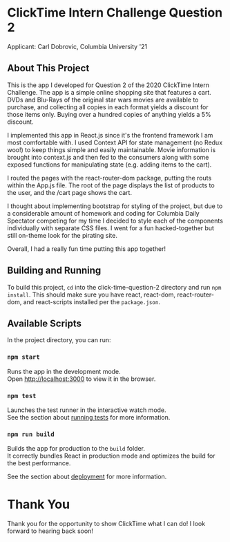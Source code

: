 # ClickTime Intern Challenge Question 2

Applicant: Carl Dobrovic, Columbia University '21

## About This Project

This is the app I developed for Question 2 of the 2020
ClickTime Intern Challenge. The app is a simple online
shopping site that features a cart. DVDs and Blu-Rays
of the original star wars movies are available to purchase,
and collecting all copies in each format yields a discount
for those items only. Buying over a hundred copies of anything
yields a 5% discount. 

I implemented this app in React.js since it's the frontend
framework I am most comfortable with. I used Context API for
state management (no Redux woo!) to keep things simple
and easily maintainable. Movie information is brought
into context.js and then fed to the consumers along with
some exposed functions for manipulating state (e.g. 
adding items to the cart).

I routed the pages with the react-router-dom package, putting
the routs within the App.js file. The root of the page displays
the list of products to the user, and the /cart page shows
the cart. 

I thought about implementing bootstrap for styling of the project,
but due to a considerable amount of homework and coding for Columbia
Daily Spectator competing for my time I decided to style each of the
components individually with separate CSS files. I went for a fun
hacked-together but still on-theme look for the pirating site. 

Overall, I had a really fun time putting this app together!

## Building and Running

To build this project, `cd` into the click-time-question-2 directory and run `npm install`.
This should make sure you have react, react-dom, react-router-dom, and react-scripts installed
per the `package.json`.

## Available Scripts

In the project directory, you can run:

### `npm start`

Runs the app in the development mode.<br>
Open [http://localhost:3000](http://localhost:3000) to view it in the browser.

### `npm test`

Launches the test runner in the interactive watch mode.<br>
See the section about [running tests](https://facebook.github.io/create-react-app/docs/running-tests) for more information.

### `npm run build`

Builds the app for production to the `build` folder.<br>
It correctly bundles React in production mode and optimizes the build for the best performance.

See the section about [deployment](https://facebook.github.io/create-react-app/docs/deployment) for more information.

# Thank You

Thank you for the opportunity to show ClickTime
what I can do! I look forward to hearing back soon!

